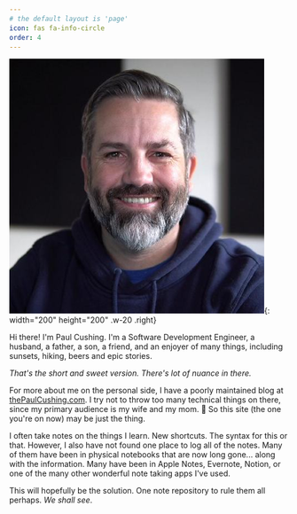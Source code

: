 ```yaml
---
# the default layout is 'page'
icon: fas fa-info-circle
order: 4
---
```


![Paul Cushing](/assets/img/paul.jpeg){: width="200" height="200" .w-20 .right}

Hi there! I'm Paul Cushing. I'm a Software Development Engineer, a husband, a father, a son, a friend, and an enjoyer of many things, including sunsets, hiking, beers and epic stories.

_That's the short and sweet version. There's lot of nuance in there._

For more about me on the personal side, I have a poorly maintained blog at [thePaulCushing.com](https://www.thepaulcushing.com). I try not to throw too many technical things on there, since my primary audience is my wife and my mom. 🤣 So this site (the one you're on now) may be just the thing.

I often take notes on the things I learn. New shortcuts. The syntax for this or that. However, I also have not found one place to log all of the notes. Many of them have been in physical notebooks that are now long gone... along with the information. Many have been in Apple Notes, Evernote, Notion, or one of the many other wonderful note taking apps I've used.

This will hopefully be the solution. One note repository to rule them all perhaps. _We shall see_.
